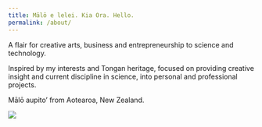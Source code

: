 ```yaml
---
title: Mālō e lelei. Kia Ora. Hello.
permalink: /about/
---
```


A flair for creative arts, business and entrepreneurship to science and technology.

Inspired by my interests and Tongan heritage, focused on providing creative insight and current discipline in science, into personal and professional projects.

Mālō aupito’ from Aotearoa, New Zealand.

<p><img src="https://i.imgflip.com/3rtjwb.jpg" class="img-about"/>